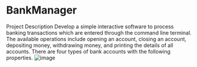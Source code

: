 # BankManager

Project Description
Develop a simple interactive software to process banking transactions which are entered through the command line terminal. The available operations include opening an account, closing an account, depositing money, withdrawing money, and printing the details of all accounts. There are four types of bank accounts with the following properties.
![image](https://github.com/ktalla/InheritanceProject/assets/70788915/018ed5b0-49a3-4d8c-881c-92de61924322)
